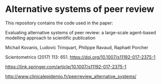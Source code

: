 # Alternative systems of peer review

This repository contains the code used in the paper:

Evaluating alternative systems of peer review: a large-scale agent-based modelling approach to scientific publication

Michail Kovanis, Ludovic Trinquart, Philippe Ravaud, Raphaël Porcher

Scientometrics (2017) 113: 651. https://doi.org/10.1007/s11192-017-2375-1

https://link.springer.com/article/10.1007/s11192-017-2375-1

http://www.clinicalepidemio.fr/peerreview_alternative_systems/
